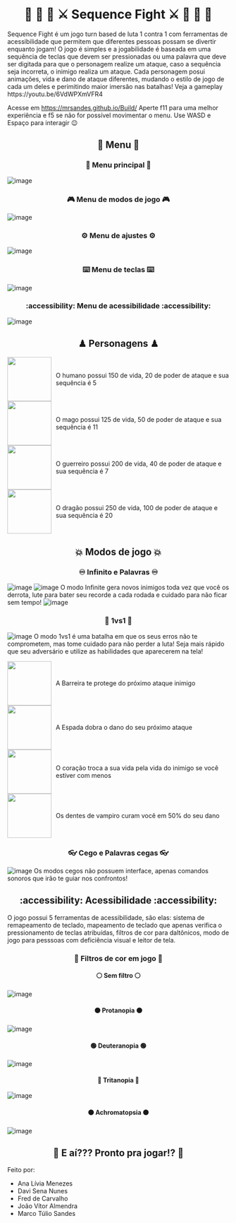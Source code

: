 <h1 align="center">🐉 🧔 🧙 ⚔️ Sequence Fight ⚔️ 🧙 🧔 🐉</h1>
Sequence Fight é um jogo turn based de luta 1 contra 1 com ferramentas de acessibilidade que permitem que diferentes pessoas possam se divertir enquanto jogam! O jogo é simples e a jogabilidade é baseada em uma sequência de teclas que devem ser pressionadas ou uma palavra que deve ser digitada para que o personagem realize um ataque, caso a sequência seja incorreta, o inimigo realiza um ataque. Cada personagem posui animações, vida e dano de ataque diferentes, mudando o estilo de jogo de cada um deles e perimitindo maior imersão nas batalhas! Veja a gameplay https://youtu.be/6VdWPXmVFR4

Acesse em https://mrsandes.github.io/Build/ Aperte f11 para uma melhor experiência e f5 se não for possível movimentar o menu.
Use WASD e Espaço para interagir 😉

<h2 align="center">📌 Menu 📌</h2>

<h3 align="center">🤌 Menu principal 🤌</h3>

![image](https://github.com/user-attachments/assets/cbd754a2-10cd-48e8-b577-465acf192b7a)

<h3 align="center">🎮 Menu de modos de jogo 🎮</h3>

![image](https://github.com/user-attachments/assets/b6edab2c-08d4-41e0-8777-d3f47fa8af3b)

<h3 align="center">⚙️ Menu de ajustes ⚙️</h3>

![image](https://github.com/user-attachments/assets/1c7b42de-ddca-459c-a70f-14dfa224794f)

<h3 align="center">⌨️ Menu de teclas ⌨️</h3>

![image](https://github.com/user-attachments/assets/1164c906-c2de-449a-9c8e-2f90fd4568e5)

<h3 align="center">:accessibility: Menu de acessibilidade :accessibility:</h3>

![image](https://github.com/user-attachments/assets/9102061c-ec1e-4caa-98a3-1f5391f44caf)

<h2 align="center">♟ Personagens ♟</h2>

<div style="display: flex; align-items: center;">
    <img src="https://github.com/user-attachments/assets/0723d3c2-9631-4a61-b259-d8880a137ec4" width="100" style="margin-right: 10px;"/>
    <span>O humano possui 150 de vida, 20 de poder de ataque e sua sequência é 5</span>
</div>

<div style="display: flex; align-items: center;">
    <img src="https://github.com/user-attachments/assets/5f087167-444a-4068-a7e5-ecf7ea58d976" width="100" style="margin-right: 10px;"/>
    <span>O mago possui 125 de vida, 50 de poder de ataque e sua sequência é 11</span>
</div>

<div style="display: flex; align-items: center;">
    <img src="https://github.com/user-attachments/assets/806e1143-5c3e-4003-a716-362015af884e" width="100" style="margin-right: 10px;"/>
    <span>O guerreiro possui 200 de vida, 40 de poder de ataque e sua sequência é 7</span>
</div>

<div style="display: flex; align-items: center;">
    <img src="https://github.com/user-attachments/assets/9e30d395-c0d4-4543-876a-d8e52c175347" width="100" style="margin-right: 10px;"/>
    <span>O dragão possui 250 de vida, 100 de poder de ataque e sua sequência é 20</span>
</div>

<h2 align="center">💥 Modos de jogo 💥</h2>

<h3 align="center">♾️ Infinito e Palavras ♾️</h3>

![image](https://github.com/user-attachments/assets/fb10527d-3136-4b6a-a7dc-27aba1778b88)
![image](https://github.com/user-attachments/assets/29470ea0-65ef-4b7e-a418-ce9dccacc5dc)
O modo Infinite gera novos inimigos toda vez que você os derrota, lute para bater seu recorde a cada rodada e cuidado para não ficar sem tempo!
![image](https://github.com/user-attachments/assets/245c0350-5aaf-4d88-b6a6-3837fc057a16)

<h3 align="center">💪 1vs1 🦾</h3>

![image](https://github.com/user-attachments/assets/101b4c38-b8ad-4250-bb0f-134ee8283513)
O modo 1vs1 é uma batalha em que os seus erros não te comprometem, mas tome cuidado para não perder a luta! Seja mais rápido que seu adversário e utilize as habilidades que aparecerem na tela!

<div style="display: flex; align-items: center;">
    <img src="https://github.com/user-attachments/assets/f8a707f6-e186-4d64-8b20-00408e9a6f54" width="100" style="margin-right: 10px;"/>
    <span>A Barreira te protege do próximo ataque inimigo</span>
</div>

<div style="display: flex; align-items: center;">
    <img src="https://github.com/user-attachments/assets/bed37856-966b-4151-8f0d-014dd204f62f" width="100" style="margin-right: 10px;"/>
    <span>A Espada dobra o dano do seu próximo ataque</span>
</div>

<div style="display: flex; align-items: center;">
    <img src="https://github.com/user-attachments/assets/2afdec34-7a73-4b42-95bf-fb7ea3b065d9" width="100" style="margin-right: 10px;"/>
    <span>O coração troca a sua vida pela vida do inimigo se você estiver com menos</span>
</div>

<div style="display: flex; align-items: center;">
    <img src="https://github.com/user-attachments/assets/7a4e9a57-f273-40c6-9e42-5ed75e883b2e" width="100" style="margin-right: 10px;"/>
    <span>Os dentes de vampiro curam você em 50% do seu dano</span>
</div>

<h3 align="center">👓 Cego e Palavras cegas 👓</h3>

![image](https://github.com/user-attachments/assets/858e4100-b6b3-478e-80de-db7f45f4d80e)
Os modos cegos não possuem interface, apenas comandos sonoros que irão te guiar nos confrontos!

<h2 align="center">:accessibility: Acessibilidade :accessibility:</h2>

O jogo possui 5 ferramentas de acessibilidade, são elas: sistema de remapeamento de teclado, mapeamento de teclado que apenas verifica o pressionamento de teclas atribuídas, filtros de cor para daltônicos, modo de jogo para pesssoas com deficiência visual e leitor de tela.

<h3 align="center">🌈 Filtros de cor em jogo 🌈</h3>

<h4 align="center">⚪ Sem filtro ⚪</h4>

![image](https://github.com/user-attachments/assets/395b6525-4495-4a0c-af23-4ce0481b0243)

<h4 align="center">🟠 Protanopia 🟠</h4>

![image](https://github.com/user-attachments/assets/fe27e297-ed2e-4b49-8672-c8f6953e8544)

<h4 align="center">🟢 Deuteranopia 🟢</h4>

![image](https://github.com/user-attachments/assets/2e39b8a6-8e07-4028-83e1-32176d09db39)

<h4 align="center">🔴 Tritanopia 🔴</h4>

![image](https://github.com/user-attachments/assets/94ae96d1-3573-426b-83a6-26df54b7423c)

<h4 align="center">⚫ Achromatopsia ⚫</h4>

![image](https://github.com/user-attachments/assets/732097d2-2521-463e-963f-f966a6a9e039)

<h2 align="center">👊 E aí??? Pronto pra jogar!? 👊</h2>

Feito por:
<ul>
    <li>Ana Lívia Menezes</li>
    <li>Davi Sena Nunes</li>
    <li>Fred de Carvalho</li>
    <li>João Vítor Almendra</li>
    <li>Marco Túlio Sandes</li>
</ul>
